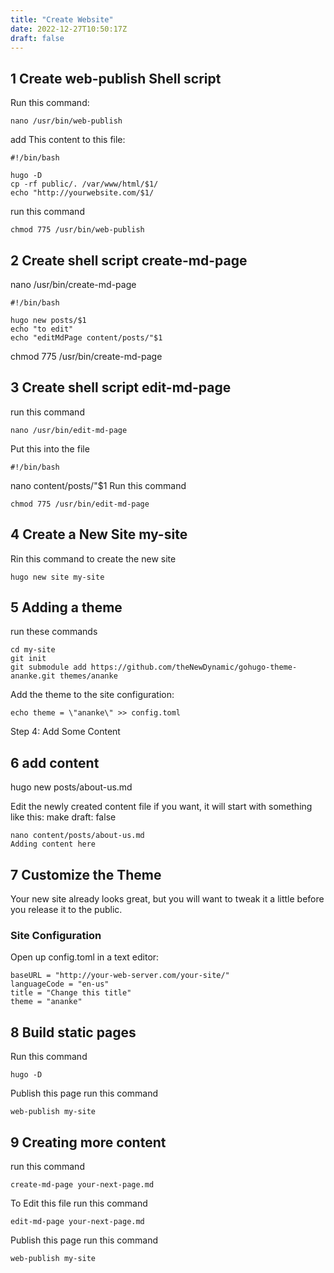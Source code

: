 ```yaml
---
title: "Create Website"
date: 2022-12-27T10:50:17Z
draft: false
---
```


## 1 Create web-publish Shell script
Run this command:
```
nano /usr/bin/web-publish

```

add This content to this file:
```
#!/bin/bash

hugo -D
cp -rf public/. /var/www/html/$1/
echo "http://yourwebsite.com/$1/
```
run this command
```
chmod 775 /usr/bin/web-publish
```
## 2 Create shell script create-md-page
nano /usr/bin/create-md-page
```
#!/bin/bash

hugo new posts/$1
echo "to edit"
echo "editMdPage content/posts/"$1
```

chmod 775 /usr/bin/create-md-page

## 3 Create shell script edit-md-page
run this command
```
nano /usr/bin/edit-md-page
```
Put this into the file
```
#!/bin/bash
```
nano content/posts/"$1
Run this command
```
chmod 775 /usr/bin/edit-md-page
```
## 4 Create a New Site  my-site
Rin this command to create the new site
```
hugo new site my-site
```
## 5 Adding a theme
run these commands
```
cd my-site
git init
git submodule add https://github.com/theNewDynamic/gohugo-theme-ananke.git themes/ananke
```

Add the theme to the site configuration:
```
echo theme = \"ananke\" >> config.toml
```

Step 4: Add Some Content 

## 6 add content
hugo new posts/about-us.md

Edit the newly created content file if you want, it will start with something like this: make draft: false
```
nano content/posts/about-us.md
Adding content here
```

## 7 Customize the Theme 
Your new site already looks great, but you will want to tweak it a little before you release it to the public.

### Site Configuration 
Open up config.toml in a text editor:
```
baseURL = "http://your-web-server.com/your-site/"
languageCode = "en-us"
title = "Change this title"
theme = "ananke"
```
## 8 Build static pages
Run this command
```
hugo -D
```
Publish this page
run this command
```
web-publish my-site
```

## 9 Creating more content
run this command
```
create-md-page your-next-page.md
```
To Edit this file
run this command
```
edit-md-page your-next-page.md
```

Publish this page
run this command
```
web-publish my-site
```

